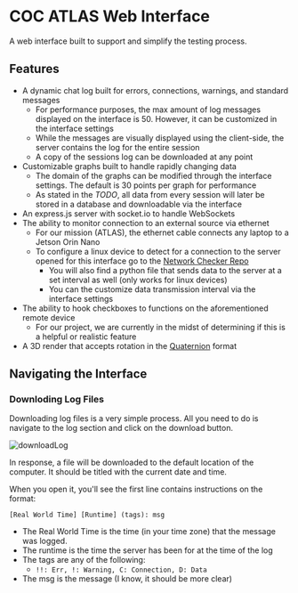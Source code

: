 # COC ATLAS Web Interface

A web interface built to support and simplify the testing process.

## Features
- A dynamic chat log built for errors, connections, warnings, and standard messages
  - For performance purposes, the max amount of log messages displayed on the interface is 50. However, it can be customized in the interface settings 
  - While the messages are visually displayed using the client-side, the server contains the log for the entire session
  - A copy of the sessions log can be downloaded at any point 
- Customizable graphs built to handle rapidly changing data
  - The domain of the graphs can be modified through the interface settings. The default is 30 points per graph for performance
  - As stated in the *TODO*, all data from every session will later be stored in a database and downloadable via the interface
- An express.js server with socket.io to handle WebSockets
- The ability to monitor connection to an external source via ethernet
  - For our mission (ATLAS), the ethernet cable connects any laptop to a Jetson Orin Nano
  - To configure a linux device to detect for a connection to the server opened for this interface go to the [Network Checker Repo](https://github.com/CameronD35/networkDaemon)
    - You will also find a python file that sends data to the server at a set interval as well (only works for linux devices)
    - You can the customize data transmission interval via the interface settings
- The ability to hook checkboxes to functions on the aforementioned remote device
  - For our project, we are currently in the midst of determining if this is a helpful or realistic feature
- A 3D render that accepts rotation in the [Quaternion](https://en.wikipedia.org/wiki/Quaternion) format


## Navigating the Interface

### Downloding Log Files

Downloading log files is a very simple process. All you need to do is navigate to the log section and click on the download button.

  ![downloadLog](https://github.com/user-attachments/assets/975a75bb-37f7-48e1-9c69-6b1456194f66)

In response, a file will be downloaded to the default location of the computer. It should be titled with the current date and time.

When you open it, you'll see the first line contains instructions on the format:
  
``` [Real World Time] [Runtime] (tags): msg ```
- The Real World Time is the time (in your time zone) that the message was logged.
- The runtime is the time the server has been for at the time of the log
- The tags are any of the following:
  - ``` !!: Err, !: Warning, C: Connection, D: Data ```
- The msg is the message (I know, it should be more clear)
